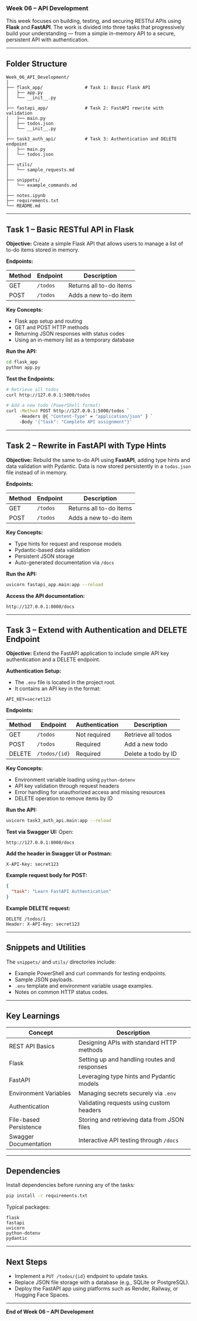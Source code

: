 ### **Week 06 – API Development**

This week focuses on building, testing, and securing RESTful APIs using **Flask** and **FastAPI**.
The work is divided into three tasks that progressively build your understanding — from a simple in-memory API to a secure, persistent API with authentication.

---

## **Folder Structure**

```
Week_06_API_Development/
│
├── flask_app/                # Task 1: Basic Flask API
│   ├── app.py
│   └── __init__.py
│
├── fastapi_app/              # Task 2: FastAPI rewrite with validation
│   ├── main.py
│   ├── todos.json
│   └── __init__.py
│
├── task3_auth_api/           # Task 3: Authentication and DELETE endpoint
│   ├── main.py
│   └── todos.json
│
├── utils/
│   └── sample_requests.md
│
├── snippets/
│   └── example_commands.md
│
├── notes.ipynb
├── requirements.txt
└── README.md
```

---

## **Task 1 – Basic RESTful API in Flask**

**Objective:**
Create a simple Flask API that allows users to manage a list of to-do items stored in memory.

**Endpoints:**

| Method | Endpoint | Description             |
| ------ | -------- | ----------------------- |
| GET    | `/todos` | Returns all to-do items |
| POST   | `/todos` | Adds a new to-do item   |

**Key Concepts:**

* Flask app setup and routing
* GET and POST HTTP methods
* Returning JSON responses with status codes
* Using an in-memory list as a temporary database

**Run the API:**

```bash
cd flask_app
python app.py
```

**Test the Endpoints:**

```bash
# Retrieve all todos
curl http://127.0.0.1:5000/todos

# Add a new todo (PowerShell format)
curl -Method POST http://127.0.0.1:5000/todos `
     -Headers @{ "Content-Type" = "application/json" } `
     -Body '{"task": "Complete API assignment"}'
```

---

## **Task 2 – Rewrite in FastAPI with Type Hints**

**Objective:**
Rebuild the same to-do API using **FastAPI**, adding type hints and data validation with Pydantic.
Data is now stored persistently in a `todos.json` file instead of in memory.

**Endpoints:**

| Method | Endpoint | Description             |
| ------ | -------- | ----------------------- |
| GET    | `/todos` | Returns all to-do items |
| POST   | `/todos` | Adds a new to-do item   |

**Key Concepts:**

* Type hints for request and response models
* Pydantic-based data validation
* Persistent JSON storage
* Auto-generated documentation via `/docs`

**Run the API:**

```bash
uvicorn fastapi_app.main:app --reload
```

**Access the API documentation:**

```
http://127.0.0.1:8000/docs
```

---

## **Task 3 – Extend with Authentication and DELETE Endpoint**

**Objective:**
Extend the FastAPI application to include simple API key authentication and a DELETE endpoint.

**Authentication Setup:**

* The `.env` file is located in the project root.
* It contains an API key in the format:

```
API_KEY=secret123
```

**Endpoints:**

| Method | Endpoint      | Authentication | Description         |
| ------ | ------------- | -------------- | ------------------- |
| GET    | `/todos`      | Not required   | Retrieve all todos  |
| POST   | `/todos`      | Required       | Add a new todo      |
| DELETE | `/todos/{id}` | Required       | Delete a todo by ID |

**Key Concepts:**

* Environment variable loading using `python-dotenv`
* API key validation through request headers
* Error handling for unauthorized access and missing resources
* DELETE operation to remove items by ID

**Run the API:**

```bash
uvicorn task3_auth_api.main:app --reload
```

**Test via Swagger UI:**
Open:

```
http://127.0.0.1:8000/docs
```

**Add the header in Swagger UI or Postman:**

```
X-API-Key: secret123
```

**Example request body for POST:**

```json
{
  "task": "Learn FastAPI Authentication"
}
```

**Example DELETE request:**

```
DELETE /todos/1
Header: X-API-Key: secret123
```

---

## **Snippets and Utilities**

The `snippets/` and `utils/` directories include:

* Example PowerShell and curl commands for testing endpoints.
* Sample JSON payloads.
* `.env` template and environment variable usage examples.
* Notes on common HTTP status codes.

---

## **Key Learnings**

| Concept                | Description                                  |
| ---------------------- | -------------------------------------------- |
| REST API Basics        | Designing APIs with standard HTTP methods    |
| Flask                  | Setting up and handling routes and responses |
| FastAPI                | Leveraging type hints and Pydantic models    |
| Environment Variables  | Managing secrets securely via `.env`         |
| Authentication         | Validating requests using custom headers     |
| File-based Persistence | Storing and retrieving data from JSON files  |
| Swagger Documentation  | Interactive API testing through `/docs`      |

---

## **Dependencies**

Install dependencies before running any of the tasks:

```bash
pip install -r requirements.txt
```

Typical packages:

```
flask
fastapi
uvicorn
python-dotenv
pydantic
```

---

## **Next Steps**

* Implement a `PUT /todos/{id}` endpoint to update tasks.
* Replace JSON file storage with a database (e.g., SQLite or PostgreSQL).
* Deploy the FastAPI app using platforms such as Render, Railway, or Hugging Face Spaces.

---

**End of Week 06 – API Development**



